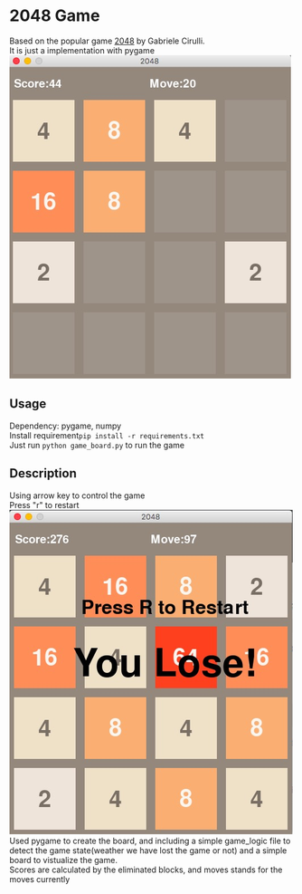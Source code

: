 # 2048 Game
Based on the popular game [2048](https://github.com/gabrielecirulli/2048) by Gabriele Cirulli.<br>
It is just a implementation with pygame<br>
![gameshot1](images/1.png)
<br>
## Usage
Dependency: pygame, numpy<br>
Install requirement```pip install -r requirements.txt ``` <br>
Just run ```python game_board.py``` to run the game

## Description
Using arrow key to control the game<br>
Press "r" to restart<br>
![lost](images/2.png)
<br>
Used pygame to create the board, and including a simple game_logic file to detect the game state(weather we have lost the game or not)
and a simple board to vistualize the game. <br>
Scores are calculated by the eliminated blocks, and moves stands for the moves currently

